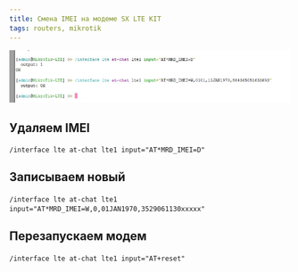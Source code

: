 ```yaml
---
title: Смена IMEI на модеме SX LTE KIT
tags: routers, mikrotik
---
```


![](./assets/change_imei-1628103437179.png)


## Удаляем IMEI
`/interface lte at-chat lte1 input="AT*MRD_IMEI=D"`

## Записываем новый
`/interface lte at-chat lte1 input="AT*MRD_IMEI=W,0,01JAN1970,3529061130xxxxx"`

## Перезапускаем модем
`/interface lte at-chat lte1 input="AT+reset"`
